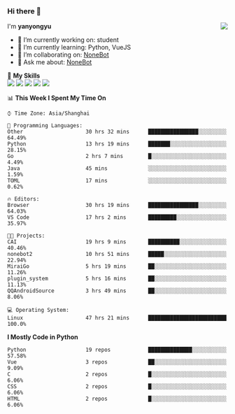 ### Hi there 👋

<a href="#">
  <img align="right" src="https://github-readme-stats.vercel.app/api?username=yanyongyu&count_private=true&show_icons=true&bg_color=15,f2f7fd,E0EAFC" />
</a>

I'm **yanyongyu**

- 🔭 I’m currently working on: student
- 🌱 I’m currently learning: Python, VueJS
- 👯 I’m collaborating on: [NoneBot](https://github.com/nonebot)
- 💬 Ask me about: [NoneBot](https://github.com/nonebot)

🌟 **My Skills**  
![](https://img.shields.io/badge/-Python-3e74a2?style=flat-square&logo=Python&logoColor=fff)
![](https://img.shields.io/badge/-Vue-4fc08d?style=flat-square&logo=Vue.js&logoColor=fff)
![](https://img.shields.io/badge/-Node.js-339933?style=flat-square&logo=Node.js&logoColor=fff)
![](https://img.shields.io/badge/-Docker-2496ED?style=flat-square&logo=Docker&logoColor=fff)
![](https://img.shields.io/badge/-Linux-000000?style=flat-square&logo=Linux&logoColor=fff)

<!--START_SECTION:waka-->
📊 **This Week I Spent My Time On** 

```text
⌚︎ Time Zone: Asia/Shanghai

💬 Programming Languages: 
Other                    30 hrs 32 mins      ████████████████░░░░░░░░░   64.49% 
Python                   13 hrs 19 mins      ███████░░░░░░░░░░░░░░░░░░   28.15% 
Go                       2 hrs 7 mins        █░░░░░░░░░░░░░░░░░░░░░░░░   4.49% 
Java                     45 mins             ░░░░░░░░░░░░░░░░░░░░░░░░░   1.59% 
TOML                     17 mins             ░░░░░░░░░░░░░░░░░░░░░░░░░   0.62%

🔥 Editors: 
Browser                  30 hrs 19 mins      ████████████████░░░░░░░░░   64.03% 
VS Code                  17 hrs 2 mins       █████████░░░░░░░░░░░░░░░░   35.97%

🐱‍💻 Projects: 
CAI                      19 hrs 9 mins       ██████████░░░░░░░░░░░░░░░   40.46% 
nonebot2                 10 hrs 51 mins      █████░░░░░░░░░░░░░░░░░░░░   22.94% 
MiraiGo                  5 hrs 19 mins       ██░░░░░░░░░░░░░░░░░░░░░░░   11.26% 
plugin_system            5 hrs 16 mins       ██░░░░░░░░░░░░░░░░░░░░░░░   11.13% 
QQAndroidSource          3 hrs 49 mins       ██░░░░░░░░░░░░░░░░░░░░░░░   8.06%

💻 Operating System: 
Linux                    47 hrs 21 mins      █████████████████████████   100.0%

```

**I Mostly Code in Python** 

```text
Python                   19 repos            ██████████████░░░░░░░░░░░   57.58% 
Vue                      3 repos             ██░░░░░░░░░░░░░░░░░░░░░░░   9.09% 
C                        2 repos             █░░░░░░░░░░░░░░░░░░░░░░░░   6.06% 
CSS                      2 repos             █░░░░░░░░░░░░░░░░░░░░░░░░   6.06% 
HTML                     2 repos             █░░░░░░░░░░░░░░░░░░░░░░░░   6.06%

```



<!--END_SECTION:waka-->
